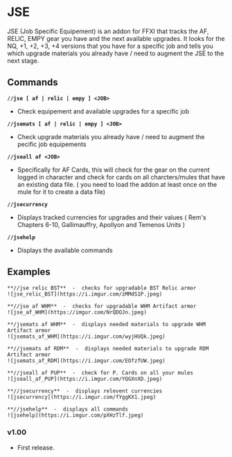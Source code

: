 # JSE
JSE (Job Specific Equipement) is an addon for FFXI that tracks the AF, RELIC, EMPY gear you have and the next available upgrades. 
It looks for the NQ, +1, +2, +3, +4 versions that you have for a specific job and tells you which upgrade materials you already have / need to augment the JSE to the next stage.


## Commands

**`//jse [ af | relic | empy ] <JOB>`**
- Check equipement and available upgrades for a specific job

**`//jsemats [ af | relic | empy ] <JOB>`** 
- Check upgrade materials you already have / need to augment the pecific job equipements

**`//jseall af <JOB>`** 
- Specifically for AF Cards, this will check for the gear on the current logged in character and check for cards on all charcters/mules that have an existing data file. ( you need to load the addon at least once on the mule for it to create a data file)

**`//jsecurrency`**
- Displays tracked currencies for upgrades and their values ( Rem's Chapters 6-10, Gallimauffry, Apollyon and Temenos Units )

**`//jsehelp`**
- Displays the available commands

## Examples ##

```
**//jse relic BST**  -  checks for upgradable BST Relic armor
![jse_relic_BST](https://i.imgur.com/zMMdS1P.jpeg)

**//jse af WHM**  -  checks for upgradable WHM Artifact armor
![jse_af_WHM](https://imgur.com/NrQDOJn.jpeg)

**/jsemats af WHM**  -  displays needed materials to upgrade WHM Artifact armor
![jsemats_af_WHM](https://i.imgur.com/wyjHUQk.jpeg)

**//jsemats af RDM**  -  displays needed materials to upgrade RDM Artifact armor
![jsemats_af_RDM](https://i.imgur.com/EOfzfUW.jpeg)

**//jseall af PUP**  -  check for P. Cards on all your mules 
![jseall_af_PUP](https://i.imgur.com/YQGXnXD.jpeg)

**//jsecurrency**  -  displays relevent currencies
![jsecurrency](https://i.imgur.com/fYggKX1.jpeg)

**//jsehelp**  -  displays all commands
![jsehelp](https://i.imgur.com/pXHzTlf.jpeg)

```

### v1.00
* First release.
